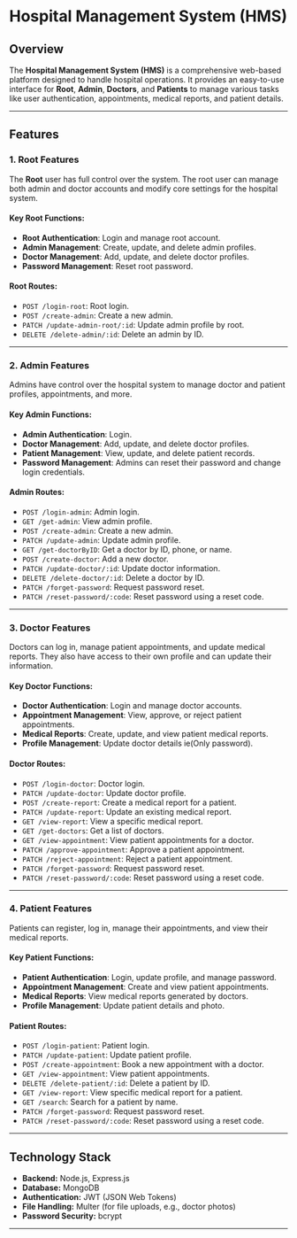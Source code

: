 # Hospital Management System (HMS)

## Overview
The **Hospital Management System (HMS)** is a comprehensive web-based platform designed to handle hospital operations. It provides an easy-to-use interface for **Root**, **Admin**, **Doctors**, and **Patients** to manage various tasks like user authentication, appointments, medical reports, and patient details.

---

## Features

### 1. Root Features
The **Root** user has full control over the system. The root user can manage both admin and doctor accounts and modify core settings for the hospital system.

#### Key Root Functions:
- **Root Authentication**: Login and manage root account.
- **Admin Management**: Create, update, and delete admin profiles.
- **Doctor Management**: Add, update, and delete doctor profiles.
- **Password Management**: Reset root password.

#### Root Routes:
- `POST /login-root`: Root login.
- `POST /create-admin`: Create a new admin.
- `PATCH /update-admin-root/:id`: Update admin profile by root.
- `DELETE /delete-admin/:id`: Delete an admin by ID.

---

### 2. Admin Features
Admins have control over the hospital system to manage doctor and patient profiles, appointments, and more.

#### Key Admin Functions:
- **Admin Authentication**: Login.
- **Doctor Management**: Add, update, and delete doctor profiles.
- **Patient Management**: View, update, and delete patient records.
- **Password Management**: Admins can reset their password and change login credentials.

#### Admin Routes:
- `POST /login-admin`: Admin login.
- `GET /get-admin`: View admin profile.
- `POST /create-admin`: Create a new admin.
- `PATCH /update-admin`: Update admin profile.
- `GET /get-doctorByID`: Get a doctor by ID, phone, or name.
- `POST /create-doctor`: Add a new doctor.
- `PATCH /update-doctor/:id`: Update doctor information.
- `DELETE /delete-doctor/:id`: Delete a doctor by ID.
- `PATCH /forget-password`: Request password reset.
- `PATCH /reset-password/:code`: Reset password using a reset code.

---

### 3. Doctor Features
Doctors can log in, manage patient appointments, and update medical reports. They also have access to their own profile and can update their information.

#### Key Doctor Functions:
- **Doctor Authentication**: Login and manage doctor accounts.
- **Appointment Management**: View, approve, or reject patient appointments.
- **Medical Reports**: Create, update, and view patient medical reports.
- **Profile Management**: Update doctor details ie(Only password).

#### Doctor Routes:
- `POST /login-doctor`: Doctor login.
- `PATCH /update-doctor`: Update doctor profile.
- `POST /create-report`: Create a medical report for a patient.
- `PATCH /update-report`: Update an existing medical report.
- `GET /view-report`: View a specific medical report.
- `GET /get-doctors`: Get a list of doctors.
- `GET /view-appointment`: View patient appointments for a doctor.
- `PATCH /approve-appointment`: Approve a patient appointment.
- `PATCH /reject-appointment`: Reject a patient appointment.
- `PATCH /forget-password`: Request password reset.
- `PATCH /reset-password/:code`: Reset password using a reset code.

---

### 4. Patient Features
Patients can register, log in, manage their appointments, and view their medical reports.

#### Key Patient Functions:
- **Patient Authentication**: Login, update profile, and manage password.
- **Appointment Management**: Create and view patient appointments.
- **Medical Reports**: View medical reports generated by doctors.
- **Profile Management**: Update patient details and photo.

#### Patient Routes:
- `POST /login-patient`: Patient login.
- `PATCH /update-patient`: Update patient profile.
- `POST /create-appointment`: Book a new appointment with a doctor.
- `GET /view-appointment`: View patient appointments.
- `DELETE /delete-patient/:id`: Delete a patient by ID.
- `GET /view-report`: View specific medical report for a patient.
- `GET /search`: Search for a patient by name.
- `PATCH /forget-password`: Request password reset.
- `PATCH /reset-password/:code`: Reset password using a reset code.

---

## Technology Stack

- **Backend:** Node.js, Express.js
- **Database:** MongoDB
- **Authentication:** JWT (JSON Web Tokens)
- **File Handling:** Multer (for file uploads, e.g., doctor photos)
- **Password Security:** bcrypt

---
